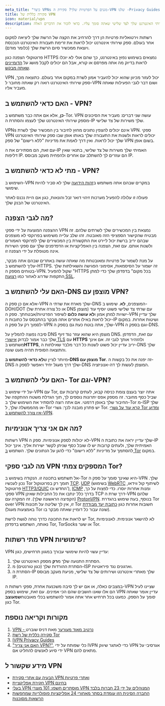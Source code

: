 ```yaml
---
meta_title: "כיצד VPNs מגנים על הפרטיות שלך? סקירת ה-VPN שלנו -Privacy Guides"
title: סקירה כללית של VPN
icon: material/vpn
description: רשתות וירטואליות פרטיות מעבירות את הסיכון מספק שירותי האינטרנט שלך לצד שלישי שאתה סומך עליו. כדאי לזכור את הדברים האלה.
---
```


רשתות וירטואליות פרטיות הן דרך להרחיב את הקצה של הרשת שלך ליציאה למקום אחר בעולם. ספק שירותי אינטרנט יכול לראות את זרימת תעבורת האינטרנט הנכנסת ויוצאת ממכשיר סיום הרשת שלך (כלומר מודם).

פרוטוקולי הצפנה כגון HTTPS נמצאים בשימוש נפוץ באינטרנט, כך שהם אולי לא יוכלו לראות בדיוק מה אתה מפרסם או קורא, אבל הם יכולים לקבל מושג על [הדומיינים שאתה מבקש](../advanced/dns-overview.md#why-shouldnt-i-use-encrypted-dns).

VPN יכול לעזור מכיוון שהוא יכול להעביר אמון לשרת במקום אחר בעולם. כתוצאה מכך, ספק שירותי האינטרנט רואה רק שאתה מחובר ל-VPN ושום דבר לגבי הפעילות שאתה מעביר אליו.

## האם כדאי להשתמש ב - VPN?

**כן**, אלא אם אתה כבר משתמש ב-Tor. VPN עושה שני דברים: מעביר את הסיכונים מספק שירותי האינטרנט שלך לעצמו והסתרת ה-IP שלך משירות של צד שלישי.

VPNs אינם יכולים להצפין נתונים מחוץ לחיבור בין המכשיר שלך לשרת VPN. ספקי VPN יכולים לראות ולשנות את התעבורה שלך באותו אופן שבו ספק שירותי האינטרנט שלך יכול לראות. ואין דרך לאמת את מדיניות "ללא רישום" של ספק VPN בשום אופן.

עם זאת, הם מסתירים את ה-IP האמיתי שלך משירות של צד שלישי, בתנאי שאין דליפות IP. הם עוזרים לך להשתלב עם אחרים ולהפחית מעקב מבוסס IP.

## מתי לא כדאי להשתמש ב - VPN?

השימוש ב-VPN במקרים שבהם אתה משתמש ב[זהות הידועה](common-threats.md#common-misconceptions) שלך לא סביר להיות שימושי.

פעולה זו עלולה להפעיל מערכות זיהוי דואר זבל והונאות, כגון אם היית נכנס לאתר האינטרנט של הבנק שלך.

## מה לגבי הצפנה?

ההצפנה המוצעת על ידי ספקי VPN נמצאת בין המכשירים שלך לשרתים שלהם. זה מבטיח שהקישור הספציפי הזה מאובטח. זהו שלב עלייה משימוש בפרוקסי לא מוצפנים שבהם יריב ברשת יכול ליירט את התקשורת בין המכשירים שלך לפרוקסי האמורים ולשנות אותם. עם זאת, הצפנה בין האפליקציות או הדפדפנים שלך עם ספקי השירות אינה מטופלת על ידי הצפנה זו.

על מנת לשמור על פרטיות ומאובטחת מה שאתה עושה באתרים שבהם אתה מבקר, עליך להשתמש ב-HTTPS. זה ישמור על הסיסמאות, אסימוני הפגישה והשאילתות שלך בטוחים מספק ה-VPN. שקול להפעיל "HTTPS בכל מקום" בדפדפן שלך כדי למתן התקפות שדרוג לאחור כמו [רצועת SSL](https://www.blackhat.com/presentations/bh-dc-09/Marlinspike/BlackHat-DC-09-Marlinspike-Defeating-SSL.pdf).

## האם עלי להשתמש ב-DNS מוצפן עם VPN?

אלא אם כן ספק ה-VPN שלך מארח את שרתי ה-DNS המוצפנים, **לא**. שימוש ב-DOH/DOT (או כל צורה אחרת של DNS מוצפן) עם שרתי צד שלישי פשוט יוסיף עוד ישויות למתן אמון ו**לא עושה כלום** לשיפור הפרטיות/אבטחתך. ספק ה-VPN שלך עדיין יכול לראות באילו אתרים אתה מבקר בהתבסס על כתובות ה-IP ושיטות אחרות. במקום לסמוך רק על ספק ה-VPN שלך, אתה בוטח כעת גם בספק ה-VPN וגם בספק ה-DNS.

סיבה נפוצה להמליץ על DNS מוצפן היא שהוא עוזר נגד זיוף DNS. עם זאת, הדפדפן שלך כבר אמור לבדוק [אישורי TLS](https://en.wikipedia.org/wiki/Transport_Layer_Security#Digital_certificates) עם **HTTPS** ולהזהיר אותך לגבי זה. אם אינך משתמש ב**HTTPS**, יריב עדיין יכול פשוט לשנות כל דבר מלבד שאילתות ה-DNS שלך והתוצאה הסופית תהיה מעט שונה.

מיותר לציין ש**לא כדאי להשתמש ב-DNS מוצפן עם Tor**. זה יפנה את כל בקשות ה-DNS שלך דרך מעגל יחיד ויאפשר לספק ה-DNS המוצפן לעשות לך דה-אנוניזציה.

## האם עלי להשתמש ב- Tor *וגם*-VPN?

על ידי שימוש ב-VPN עם Tor, אתה יוצר בעצם צומת כניסה קבוע, לעתים קרובות עם שביל כסף מחובר. זה מספק אפס יתרונות נוספים לך, תוך הגדלת משטח ההתקפה של החיבור שלך באופן דרמטי. אם אתה רוצה להסתיר את השימוש שלך ב-Tor מ-ISP שלך או מהממשלה שלך, ל-Tor יש פתרון מובנה לכך: גשרי Tor. [קרא עוד על גשרי Tor ומדוע אין צורך להשתמש ב-VPN](../advanced/tor-overview.md).

## מה אם אני צריך אנונימיות?

רשתות VPN לא יכולות לספק אנונימיות. ספק ה-VPN שלך עדיין יראה את כתובת ה-IP האמיתית שלך, ולעתים קרובות יש לו שובל כסף שניתן לקשר ישירות אליך. אינך יכול להסתמך על מדיניות "ללא רישום" כדי להגן על הנתונים שלך. השתמש [ב Tor](https://www.torproject.org/) במקום.

## מה לגבי ספקי VPN המספקים צמתי Tor?

אל תשתמש בתכונה זו. הנקודה בשימוש ב-Tor היא שאינך סומך על ספק ה-VPN שלך. נכון לעכשיו Tor תומך רק בפרוטוקול [TCP](https://en.wikipedia.org/wiki/Transmission_Control_Protocol). [UDP](https://en.wikipedia.org/wiki/User_Datagram_Protocol) (בשימוש [WebRTC](https://en.wikipedia.org/wiki/WebRTC) לשיתוף קול ווידאו, פרוטוקול [HTTP3/QUIC](https://en.wikipedia.org/wiki/HTTP/3) החדש וכו'), [ICMP](https://en.wikipedia.org/wiki/Internet_Control_Message_Protocol) ומנות אחרות יוסרו. כדי לפצות על כך, ספקי VPN בדרך כלל ינתבו את כל החבילות שאינן TCP דרך שרת ה-VPN שלהם (הקפיצה הראשונה שלך). זה המקרה עם [ProtonVPN](https://protonvpn.com/support/tor-vpn/). בנוסף, בעת שימוש בהגדרת Tor over VPN זו, אין לך שליטה על תכונות Tor חשובות אחרות כגון [כתובת יעד מבודדת](https://www.whonix.org/wiki/Stream_Isolation) (באמצעות מעגל Tor שונה עבור כל דומיין שאתה מבקר בו).

יש לראות את התכונה כדרך נוחה לגשת לרשת Tor, לא להישאר אנונימית. לאנונימיות נאותה, השתמש בדפדפן Tor, TorSocks או שער Tor.

## מתי רשתות VPN שימושיות?

VPN עדיין עשוי להיות שימושי עבורך במגוון תרחישים, כגון:

1. הסתרת התנועה שלך מ**רק** מספק האינטרנט שלך.
1. הסתרת ההורדות שלך (כגון טורנטים) מ-ISP וארגונים נגד פיראטיות.
1. הסתרת ה-IP שלך מאתרי אינטרנט ושירותים של צד שלישי, מניעת מעקב מבוסס IP.

במצבים כאלה, או אם יש לך סיבה משכנעת אחרת, ספקי רשתות ה-VPN שציינו לעיל הם אלו שאנו חושבים שהם הכי אמינים. עם זאת, שימוש בספק VPN עדיין אומר שאתה *סומך* על הספק. כמעט בכל תרחיש אחר אתה אמור להשתמש בכלי מאובטח**שמעוצב** כגון Tor.

## מקורות וקריאה נוספת

1. [VPN - נרטיב מאוד מעורער](https://schub.io/blog/2019/04/08/very-precarious-narrative.html) מאת דניס שוברט
1. [סקירה כללית של רשת Tor](../advanced/tor-overview.md)
1. [IVPN Privacy Guides](https://www.ivpn.net/privacy-guides)
1. ["האם אני צריך VPN?"](https://www.doineedavpn.com), כלי שפותח על ידי IVPN כדי לאתגר שיווק VPN אגרסיבי על ידי סיוע לאנשים להחליט אם VPN מתאים להם.

## מידע שקשור ל VPN

- [הבעיה עם אתרי סקירת VPN ואתרי פרטיות](https://blog.privacyguides.org/2019/11/20/the-trouble-with-vpn-and-privacy-review-sites/)
- [חקירת אפליקציית VPN בחינם](https://www.top10vpn.com/free-vpn-app-investigation/)
- [בעלי VPN מוסתרים חשפו: 101 מוצרי VPN המנוהלים על ידי 23 חברות בלבד](https://vpnpro.com/blog/hidden-vpn-owners-unveiled-97-vpns-23-companies/)
- [החברה הסינית הזו עומדת בסתר מאחורי 24 אפליקציות פופולריות שמחפשות הרשאות מסוכנות](https://vpnpro.com/blog/chinese-company-secretly-behind-popular-apps-seeking-dangerous-permissions/)
